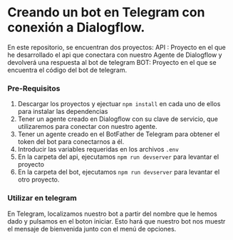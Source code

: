 # Creando un bot en Telegram con conexión a Dialogflow.
En este repositorio, se encuentran dos proyectos:
  API : Proyecto en el que he desarrollado el api que conectara con nuestro Agente de Dialogflow y devolverá una respuesta al bot de telegram
  BOT: Proyecto en el que se encuentra el código del bot de telegram.

### Pre-Requisitos
  1. Descargar los proyectos y ejectuar `npm install` en cada uno de ellos para instalar las dependencias
  2. Tener un agente creado en Dialogflow con su clave de servicio, que utilizaremos para conectar con nuestro agente.
  3. Tener un agente creado en el BotFather de Telegram para obtener el token del bot para conectarnos a él.
  4. Introducir las variables requeridas en los archivos `.env`
  5. En la carpeta del api, ejecutamos `npm run devserver` para levantar el proyecto
  6. En la carpeta del bot, ejecutamos `npm run devserver` para levantar el otro proyecto.

### Utilizar en telegram
En Telegram, localizamos nuestro bot a partir del nombre que le hemos dado y pulsamos en el boton iniciar.
Esto hará que nuestro bot nos muestr el mensaje de bienvenida junto con el menú de opciones.
  
  
